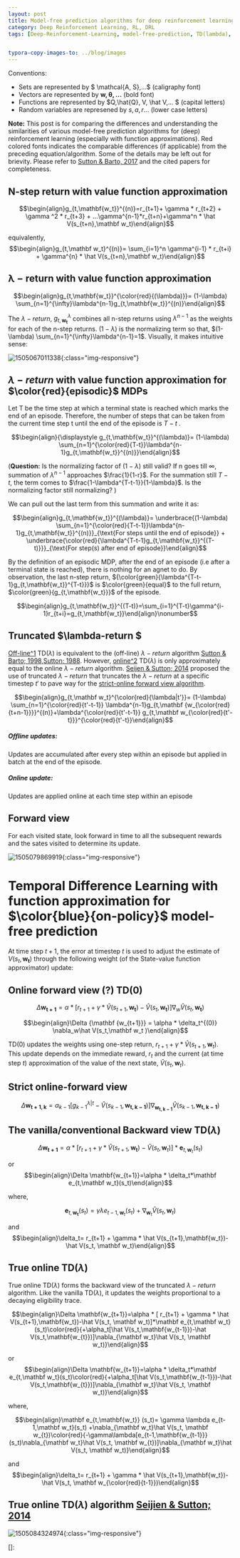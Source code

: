 ```yaml
---
layout: post
title: Model-free prediction algorithms for deep reinforcement learning --Similarities and differences (WIP)
category: Deep Reinforcement Learning, RL, DRL
tags: [Deep-Reinforcement-Learning, model-free-prediction, TD(lambda), RL, DRL] 


typora-copy-images-to: ../blog/images
---
```

Conventions: 

 * Sets are represented by $ \mathcal{A, S},...$ (caligraphy font)
* Vectors are represented by $\mathbf{w, \theta,...}$ (bold font)
* Functions are represented by $Q,\hat{Q}, V, \hat V,... $ (capital letters)
* Random variables are represened by $s,a,r...$ (lower case letters)

**Note:** This post is for comparing the differences and understanding the similarities of various model-free prediction algorithms for (deep) reinforcement learning (especially with function approximations). Red colored fonts indicates the comparable differences (if applicable) from the preceding equation/algorithm. Some of the details may be left out for brievity. Please refer to [Sutton & Barto, 2017](linkToBook) and the cited papers for completeness.

## N-step return with value function approximation 

$$\begin{align}g_{t,\mathbf{w_t}}^{(n)}=r_{t+1}+ \gamma * r_{t+2} + \gamma ^2 * r_{t+3} + ...\gamma^{n-1}*r_{t+n}+\gamma^n * \hat V(s_{t+n},\mathbf w_t)\end{align}$$

equivalently,   $$\begin{align}g_{t,\mathbf w_t}^{(n)}= \sum_{i=1}^n \gamma^{i-1} * r_{t+i} + \gamma^{n} * \hat V(s_{t+n},\mathbf w_t)\end{align}$$

## $\mathbf{\lambda-return}$ with value function approximation 

$$\begin{align}g_{t,\mathbf{w_t}}^{\color{red}{(\lambda)}}= (1-\lambda) \sum_{n=1}^{\infty}\lambda^{n-1}g_{t,\mathbf{w_t}}^{(n)}\end{align}$$

The $\lambda-return$, $g_{t,\mathbf{w_t}}^{\lambda}$ combines all n-step returns using $\lambda^{n-1}$ as the weights for each of the n-step returns.  $(1-\lambda)$ is the normalizing term so that, $(1-\lambda) \sum_{n=1}^{\infty}\lambda^{n-1}=1$. Visually, it makes intuitive sense: 

![1505067011338]({{site.url}}/blog/images/1505067011338.png){:class="img-responsive"}

## $\lambda-return$ with value function approximation for $\color{red}{episodic}$ MDPs

Let T be the time step at which a terminal state is reached which marks the end of an episode. Therefore, the number of steps that can be taken from the current time step t until the end of the episode is $T-t$ .

$$\begin{align}{\displaystyle g_{t,\mathbf{w_t}}^{(\lambda)}= (1-\lambda) \sum_{n=1}^{\color{red}{T-t}}\lambda^{n-1}g_{t,\mathbf{w_t}}^{(n)}}\end{align}$$

(**Question:** Is the normalizing factor of $(1-\lambda)$ still valid? If n goes till $\infty$,  summation of $\lambda^{n-1}$ approaches $\frac{1}{1-r}$. For the summation still $T-t$, the term comes to $\frac{1-\lambda^{T-t-1}}{1-\lambda}$. Is the normalizing factor still normalizing? )

We can pull out the last term from this summation and write it as:

$$\begin{align}g_{t,\mathbf{w_t}}^{(\lambda)}= \underbrace{(1-\lambda) \sum_{n=1}^{\color{red}{T-t-1}}\lambda^{n-1}g_{t,\mathbf{w_t}}^{(n)}}_{\text{For steps until the end of episode}} + \underbrace{\color{red}{\lambda^{T-t-1}g_{t,\mathbf{w_t}}^{(T-t)}}}_{\text{For step(s) after end of episode}}\end{align}$$

By the definition of an episodic MDP, after the end of an episode (i.e after a terminal state is reached), there is nothing for an agnet to do. By observation, the last n-step return, ${\color{green}{\lambda^{T-t-1}g_{t,\mathbf{w_t}}^{T-t}}}$ is $\color{green}{equal}$ to the full return, $\color{green}{g_{t,\mathbf{w_t}}}$ of the episode.

$$\begin{align}g_{t,\mathbf{w_t}}^{(T-t)}=\sum_{i=1}^{T-t}\gamma^{i-1}r_{t+i}=g_{t,\mathbf{w_t}}\end{align}\nonumber$$

## Truncated $\lambda-return $

[Off-line^1]()  TD($\lambda$) is equivalent to the (off-line) $\lambda-return$ algorithm [Sutton & Barto; 1998](),[Sutton; 1988](). However, [online^2]() TD($\lambda$) is only approximately equal to the online $\lambda-return$ algorithm. [Seijen & Sutton; 2014]() proposed the use of truncated $\lambda-return$ that truncates the $\lambda-return$ at a specific timestep $t'$ to pave way for the [strict-online forward view algorithm](#strict-online-forward-view).

$$\begin{align}g_{t,\mathbf w_t}^{\color{red}{\lambda|t'}}= (1-\lambda) \sum_{n=1}^{\color{red}{t'-t-1}} \lambda^{n-1}g_{t,\mathbf {w_{\color{red}{t+n-1}}}}^{(n)}+\lambda^{\color{red}{t'-t-1}} g_{t,\mathbf w_{\color{red}{t'-t}}}^{\color{red}{t'-t}}\end{align}$$

##### **Offline updates:**

Updates are accumulated after every step within an episode but applied in batch at the end of the episode.

##### **Online update:**

Updates are applied online at each time step within an episode

## Forward view

For each visited state, look forward in time to all the subsequent rewards and the sates visited to determine its update.

![1505079869919]({{site.url}}/blog/images/1505079869919.png){:class="img-responsive"}

# Temporal Difference Learning with function approximation for $\color{blue}{on-policy}$ model-free prediction

At time step $t+1$,  the error at timestep $t$ is used to adjust the estimate of $V(s_t,\mathbf{w_t})$ through the following weight (of the State-value function approximator) update:

## Online forward view (?) TD(0)

$$\Delta \mathbf{w_{t+1}}= \alpha * [ r_{t+1} + \gamma  * \hat V(s_{t+1},\mathbf{w_t}) - \hat V(s_t,\mathbf{w_t})] \nabla_w \hat V(s_t,\mathbf{w_t})$$ 

$$\begin{align}\Delta {\mathbf {w_{t+1}}} = \alpha * \delta_t^{(0)} \nabla_w\hat V(s_t,\mathbf w_t )\end{align}$$

TD(0) updates the weights using one-step return, $r_{t+1} + \gamma * \hat V(s_{t+1},\mathbf w_t)$. This update depends on the immediate reward, $r_{t}$ and the current (at time step $t$) approximation of the value of the next state, $\hat V(s_t,\mathbf w_t)$.  

## Strict online-forward view

$$\Delta\mathbf{w_{t+1,k}}=\alpha_{k-1}[g_{k-1}^{\lambda|t}-\hat V(s_{k-1},\mathbf{w_{t,k-1}})] \nabla_{\mathbf{w_{t,k-1}}}\hat V(s_{k-1},\mathbf{w_{t,k-1}})$$

## The vanilla/conventional Backward view TD($\lambda$)

$$\Delta \mathbf{w_{t+1}}=\alpha * [  r_{t+1} + \gamma  * \hat V(s_{t+1},\mathbf{w_t})-\hat V(s_t, \mathbf w_t)]*\mathbf e_{t,\mathbf w_t}(s_t)$$

or $$\begin{align}\Delta \mathbf{w_{t+1}}=\alpha * \delta_t*\mathbf e_{t,\mathbf w_t}(s_t)\end{align}$$ 

where, 

 $$\mathbf e_{t,\mathbf{w_t}} (s_t)= \gamma \lambda e_{t-1,\mathbf w_t}(s_t) +\nabla_{\mathbf w_t}\hat V(s_t, \mathbf w_t)$$

and $$\begin{align}\delta_t= r_{t+1} + \gamma  * \hat V(s_{t+1},\mathbf{w_t})-\hat V(s_t, \mathbf w_t)\end{align}$$

## True online TD($\lambda$)

True online TD($\lambda$) forms the backward view of the truncated $\lambda-return$ algorithm. Like the vanilla TD($\lambda$), it updates the weights proportional to a decaying eligibility trace.

$$\begin{align}\Delta \mathbf{w_{t+1}}=\alpha * [  r_{t+1} + \gamma  * \hat V(s_{t+1},\mathbf{w_t})-\hat V(s_t, \mathbf w_t)]*\mathbf e_{t,\mathbf w_t}(s_t)\color{red}{+\alpha_t[\hat V(s_t,\mathbf{w_{t-1}})-\hat V(s_t,\mathbf{w_{t}})]\nabla_{\mathbf w_t}\hat V(s_t, \mathbf w_t)}\end{align}$$

or $$\begin{align}\Delta \mathbf{w_{t+1}}=\alpha * \delta_t*\mathbf e_{t,\mathbf w_t}(s_t)\color{red}{+\alpha_t[\hat V(s_t,\mathbf{w_{t-1}})-\hat V(s_t,\mathbf{w_{t}})]\nabla_{\mathbf w_t}\hat V(s_t, \mathbf w_t)}\end{align}$$ 

where, 

 $$\begin{align}\mathbf e_{t,\mathbf{w_t}} (s_t)= \gamma \lambda e_{t-1,\mathbf w_t}(s_t) +\nabla_{\mathbf w_t}\hat V(s_t, \mathbf w_{t})\color{red}{-\gamma\lambda[e_{t-1,\mathbf{w_{t-1}}} (s_t)\nabla_{\mathbf w_t}\hat V(s_t, \mathbf w_{t})]\nabla_{\mathbf w_t}\hat V(s_t, \mathbf w_t)}\end{align}$$

and $$\begin{align}\delta_t= r_{t+1} + \gamma  * \hat V(s_{t+1},\mathbf{w_t})-\hat V(s_t, \mathbf w_{\color{red}{t-1}})\end{align}$$

## True online TD($\lambda$) algorithm [Seijien & Sutton; 2014]()

![1505084324974]({{site.url}}/blog/images/1505084324974.png){:class="img-responsive"}

[]:


